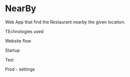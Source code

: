 # NearBy
Web App that find the Restaurant nearby the given location.

TEchnologies used

Website flow

Startup 

Test 

Prod - settings
